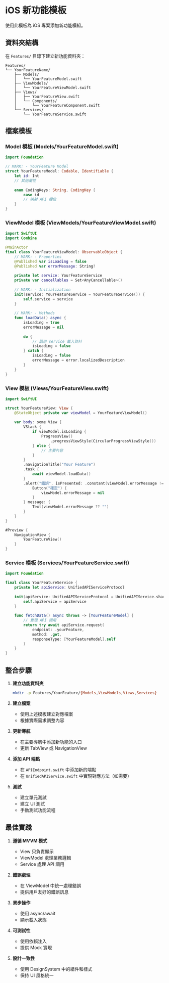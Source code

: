 # iOS 新功能模板

使用此模板為 iOS 專案添加新功能模組。

## 資料夾結構

在 `Features/` 目錄下建立新功能資料夾：

```
Features/
└── YourFeatureName/
    ├── Models/
    │   └── YourFeatureModel.swift
    ├── ViewModels/
    │   └── YourFeatureViewModel.swift
    ├── Views/
    │   ├── YourFeatureView.swift
    │   └── Components/
    │       └── YourFeatureComponent.swift
    └── Services/
        └── YourFeatureService.swift
```

## 檔案模板

### Model 模板 (Models/YourFeatureModel.swift)
```swift
import Foundation

// MARK: - YourFeature Model
struct YourFeatureModel: Codable, Identifiable {
    let id: Int
    // 其他屬性
    
    enum CodingKeys: String, CodingKey {
        case id
        // 映射 API 欄位
    }
}
```

### ViewModel 模板 (ViewModels/YourFeatureViewModel.swift)
```swift
import SwiftUI
import Combine

@MainActor
final class YourFeatureViewModel: ObservableObject {
    // MARK: - Properties
    @Published var isLoading = false
    @Published var errorMessage: String?
    
    private let service: YourFeatureService
    private var cancellables = Set<AnyCancellable>()
    
    // MARK: - Initialization
    init(service: YourFeatureService = YourFeatureService()) {
        self.service = service
    }
    
    // MARK: - Methods
    func loadData() async {
        isLoading = true
        errorMessage = nil
        
        do {
            // 調用 service 載入資料
            isLoading = false
        } catch {
            isLoading = false
            errorMessage = error.localizedDescription
        }
    }
}
```

### View 模板 (Views/YourFeatureView.swift)
```swift
import SwiftUI

struct YourFeatureView: View {
    @StateObject private var viewModel = YourFeatureViewModel()
    
    var body: some View {
        VStack {
            if viewModel.isLoading {
                ProgressView()
                    .progressViewStyle(CircularProgressViewStyle())
            } else {
                // 主要內容
            }
        }
        .navigationTitle("Your Feature")
        .task {
            await viewModel.loadData()
        }
        .alert("錯誤", isPresented: .constant(viewModel.errorMessage != nil)) {
            Button("確定") {
                viewModel.errorMessage = nil
            }
        } message: {
            Text(viewModel.errorMessage ?? "")
        }
    }
}

#Preview {
    NavigationView {
        YourFeatureView()
    }
}
```

### Service 模板 (Services/YourFeatureService.swift)
```swift
import Foundation

final class YourFeatureService {
    private let apiService: UnifiedAPIServiceProtocol
    
    init(apiService: UnifiedAPIServiceProtocol = UnifiedAPIService.shared) {
        self.apiService = apiService
    }
    
    func fetchData() async throws -> [YourFeatureModel] {
        // 實現 API 調用
        return try await apiService.request(
            endpoint: .yourFeature,
            method: .get,
            responseType: [YourFeatureModel].self
        )
    }
}
```

## 整合步驟

1. **建立功能資料夾**
   ```bash
   mkdir -p Features/YourFeature/{Models,ViewModels,Views,Services}
   ```

2. **建立檔案**
   - 使用上述模板建立對應檔案
   - 根據實際需求調整內容

3. **更新導航**
   - 在主要導航中添加新功能的入口
   - 更新 TabView 或 NavigationView

4. **添加 API 端點**
   - 在 `APIEndpoint.swift` 中添加新的端點
   - 在 `UnifiedAPIService.swift` 中實現對應方法（如需要）

5. **測試**
   - 建立單元測試
   - 建立 UI 測試
   - 手動測試功能流程

## 最佳實踐

1. **遵循 MVVM 模式**
   - View 只負責顯示
   - ViewModel 處理業務邏輯
   - Service 處理 API 調用

2. **錯誤處理**
   - 在 ViewModel 中統一處理錯誤
   - 提供用戶友好的錯誤訊息

3. **異步操作**
   - 使用 async/await
   - 顯示載入狀態

4. **可測試性**
   - 使用依賴注入
   - 提供 Mock 實現

5. **設計一致性**
   - 使用 DesignSystem 中的組件和樣式
   - 保持 UI 風格統一